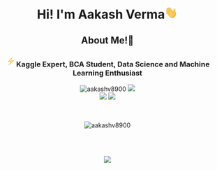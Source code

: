 <h1 align="center">Hi! I'm Aakash Verma<img src="wave.gif" width="30px"></h1>
<h2 align="center">About Me!🔭</h2>
<h3 align="center"><img src="bolt.gif" width="25px">Kaggle Expert, BCA Student, Data Science and Machine Learning Enthusiast</h3>

<p align="center">
<img src="https://komarev.com/ghpvc/?username=aakashv8900" alt="aakashv8900" />
<a href="https://www.kaggle.com/aakashverma8900"><img src="https://img.shields.io/badge/-Kaggle-blue?style=curved-square&link=https://www.kaggle.com/aakashverma8900"></a>
<br/>
<a href="https://www.linkedin.com/in/heyaakash/"><img src="https://img.shields.io/badge/-heyaakash-blue?style=curved-square&logo=Linkedin&logoColor=white&link=https://www.linkedin.com/in/heyaakash/"></a>
<a href="mailto:aakashv.8292@gmail.com"><img src="https://img.shields.io/badge/-aakashv.8292@gmail.com-c14438?style=curved-square&logo=Gmail&logoColor=white&link=mailto:aakashv.8292@gmail.com"></a>
</p>

<br>
<p align="center"><img align="center" src="https://github-readme-streak-stats.herokuapp.com/?user=aakashv8900" alt="aakashv8900" /></p>
<br>
<br>
<p align="center"><img src="https://camo.githubusercontent.com/b86a9047afd5ab67de4d8d1c1ce6293db7900b997bb10cfdeec7046e7f035fe3/68747470733a2f2f6d69726f2e6d656469756d2e636f6d2f6d61782f313336302f312a495247486d69477361313673746564517649615a66772e676966" width="40%"/></p>
<br>

<!--
**aakashv8900/aakashv8900** is a ✨ _special_ ✨ repository because its `README.md` (this file) appears on your GitHub profile.

Here are some ideas to get you started:

- 🔭 I’m currently working on ...
- 🌱 I’m currently learning ...
- 👯 I’m looking to collaborate on ...
- 🤔 I’m looking for help with ...
- 💬 Ask me about ...
- 📫 How to reach me: ...
- 😄 Pronouns: ...
- ⚡ Fun fact: ...
-->

